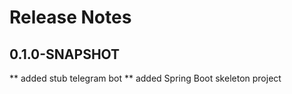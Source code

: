 # Release Notes

## 0.1.0-SNAPSHOT

** added stub telegram bot
** added Spring Boot skeleton project

